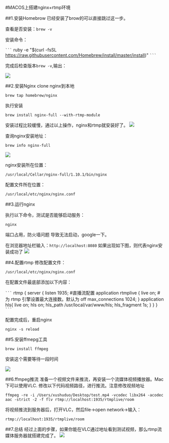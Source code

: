#MACOS上搭建nginx+rtmp环境

##1.安装Homebrow
已经安装了brow的可以直接跳过这一步。

查看是否安装：`brew -v`
 
安装命令：

```` ``` ````
ruby -e "$(curl -fsSL https://raw.githubusercontent.com/Homebrew/install/master/install)"
```` ``` ````

完成后检查版本`brew -v`,输出：

![](54167569.png)

##2.安装Nginx
clone nginx到本地

`brew tap homebrew/nginx`

执行安装

`brew install nginx-full --with-rtmp-module`

安装过程比较缓慢，通过以上操作，nginx和rtmp就安装好了。
![](54160627.png)

查询nginx安装地址：

`brew info nginx-full`

![](54131605.png)

nginx安装所在位置：

`/usr/local/Cellar/nginx-full/1.10.1/bin/nginx`

配置文件所在位置：

`/usr/local/etc/nginx/nginx.conf`

##3.运行nginx

执行以下命令，测试是否能够启动服务：

`nginx`

端口占用，防火墙问题 导致无法启动，google一下。

在浏览器地址栏输入：`http://localhost:8080`
如果出现如下图，则代表nginx安装成功了
![](54289471.png)

##4.配置rtmp
修改配置文件：

`/usr/local/etc/nginx/nginx.conf`

在配置文件最底部添加以下内容：

```` ``` ````
rtmp {
    server {
        listen 1935;
        #直播流配置
        application rtmplive {
            live on;
            #为 rtmp 引擎设置最大连接数。默认为 off
            max_connections 1024;
        }
        application hls{
            live on;
            hls on;
            hls_path /usr/local/var/www/hls;
            hls_fragment 1s;
        }
    }
}
```` ``` ````

配置完成后，重启nginx

`nginx -s reload`

##5.安装ffmepg工具

`brew install ffmpeg`

安装这个需要等待一段时间

![](54461614.png)

##6.ffmpeg推流
准备一个视频文件来推流，再安装一个流媒体视频播放器。Mac下可以使用VLC.
修改以下代码视频路径，进行推流。注意修改视频地址

`ffmpeg -re -i /Users/xushuduo/Desktop/test.mp4 -vcodec libx264 -acodec aac -strict -2 -f flv rtmp://localhost:1935/rtmplive/room`

将视频推流到服务器后，打开VLC，然后file->open network->输入：

`rtmp://localhost:1935/rtmplive/room`

##7.总结
经过上面的步骤，如果你能在VLC通过地址看到测试视频，那么rtmp流媒体服务器就搭建完成了。
![](54598297.png)